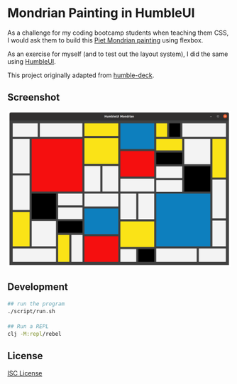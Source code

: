 # Mondrian Painting in HumbleUI

As a challenge for my coding bootcamp students when teaching them CSS, I would
ask them to build this [Piet Mondrian painting] using flexbox.

As an exercise for myself (and to test out the layout system), I did the same
using [HumbleUI].

This project originally adapted from [humble-deck].

[Piet Mondrian painting]:https://github.com/oakmac/flexbox-layout-exercises#problem-3---piet-mondrian-painting
[HumbleUI]:https://github.com/HumbleUI/HumbleUI
[humble-deck]:https://github.com/tonsky/humble-deck

## Screenshot

<img src="images/humble-mondrian.png">

## Development

```sh
## run the program
./script/run.sh

## Run a REPL
clj -M:repl/rebel
```

## License

[ISC License](LICENSE.md)
